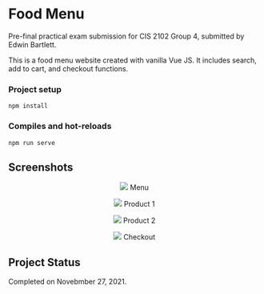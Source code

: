 # Food Menu
Pre-final practical exam submission for CIS 2102 Group 4, submitted by Edwin Bartlett.

This is a food menu website created with vanilla Vue JS. It includes search, add to cart, and checkout functions.

### Project setup
```
npm install
```

### Compiles and hot-reloads
```
npm run serve
```

## Screenshots
<p align="center">
  <img src="https://i.imgur.com/ELYnqr3.png"/>
  Menu
</p>
<p align="center">
  <img src="https://i.imgur.com/PINXh3p.png"/>
  Product 1
</p>
<p align="center">
  <img src="https://i.imgur.com/6XxY5N6.png"/>
  Product 2
</p>
<p align="center">
  <img src="https://i.imgur.com/0t102l1.png"/>
  Checkout
</p>

## Project Status
Completed on Novebmber 27, 2021.
